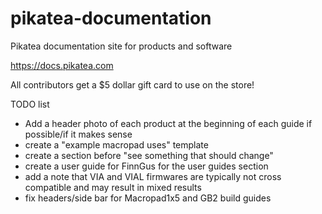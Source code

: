 # pikatea-documentation

Pikatea documentation site for products and software

https://docs.pikatea.com

All contributors get a $5 dollar gift card to use on the store!

TODO list

* Add a header photo of each product at the beginning of each guide if possible/if it makes sense
* create a "example macropad uses" template
* create a section before "see something that should change"
* create a user guide for FinnGus for the user guides section
* add a note that VIA and VIAL firmwares are typically not cross compatible and may result in mixed results
* fix headers/side bar for Macropad1x5 and GB2 build guides
